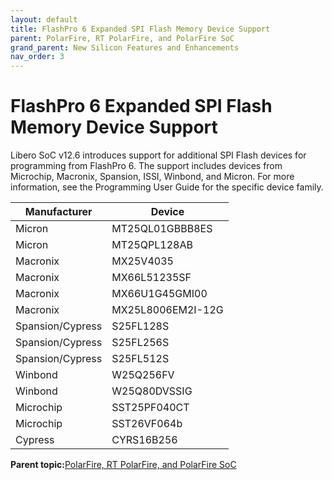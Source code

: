 ```yaml
---
layout: default
title: FlashPro 6 Expanded SPI Flash Memory Device Support
parent: PolarFire, RT PolarFire, and PolarFire SoC
grand_parent: New Silicon Features and Enhancements
nav_order: 3
---
```



# FlashPro 6 Expanded SPI Flash Memory Device Support

Libero SoC v12.6 introduces support for additional SPI Flash devices for programming from FlashPro 6. The support includes devices from Microchip, Macronix, Spansion, ISSI, Winbond, and Micron. For more information, see the Programming User Guide for the specific device family.

|Manufacturer|Device|
|------------|------|
|Micron|MT25QL01GBBB8ES|
|Micron|MT25QPL128AB|
|Macronix|MX25V4035|
|Macronix|MX66L51235SF|
|Macronix|MX66U1G45GMI00|
|Macronix|MX25L8006EM2I-12G|
|Spansion/Cypress|S25FL128S|
|Spansion/Cypress|S25FL256S|
|Spansion/Cypress|S25FL512S|
|Winbond|W25Q256FV|
|Winbond|W25Q80DVSSIG|
|Microchip|SST25PF040CT|
|Microchip|SST26VF064b|
|Cypress|CYRS16B256|

**Parent topic:**[PolarFire, RT PolarFire, and PolarFire SoC](GUID-FD2E56AA-67B5-4642-BA0B-63904E515EA3.md)


